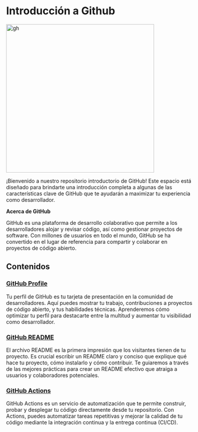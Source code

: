 # Introducción a Github

<img src="https://i0.wp.com/www.globalemancipation.ngo/wp-content/uploads/2017/09/github-logo.png?fit=2000%2C665&ssl=1" alt="gh" width ="400">



¡Bienvenido a nuestro repositorio introductorio de GitHub! Este espacio está diseñado para brindarte una introducción completa a algunas de las características clave de GitHub que te ayudarán a maximizar tu experiencia como desarrollador.

**Acerca de GitHub**

GitHub es una plataforma de desarrollo colaborativo que permite a los desarrolladores alojar y revisar código, así como gestionar proyectos de software. Con millones de usuarios en todo el mundo, GitHub se ha convertido en el lugar de referencia para compartir y colaborar en proyectos de código abierto.

## Contenidos

### [GitHub Profile](docs/github-profile)

Tu perfil de GitHub es tu tarjeta de presentación en la comunidad de desarrolladores. Aquí puedes mostrar tu trabajo, contribuciones a proyectos de código abierto, y tus habilidades técnicas. Aprenderemos cómo optimizar tu perfil para destacarte entre la multitud y aumentar tu visibilidad como desarrollador.

### [GitHub README](docs/github-readme)

El archivo README es la primera impresión que los visitantes tienen de tu proyecto. Es crucial escribir un README claro y conciso que explique qué hace tu proyecto, cómo instalarlo y cómo contribuir. Te guiaremos a través de las mejores prácticas para crear un README efectivo que atraiga a usuarios y colaboradores potenciales.

### [GitHub Actions](docs/github-actions)

GitHub Actions es un servicio de automatización que te permite construir, probar y desplegar tu código directamente desde tu repositorio. Con Actions, puedes automatizar tareas repetitivas y mejorar la calidad de tu código mediante la integración continua y la entrega continua (CI/CD).

